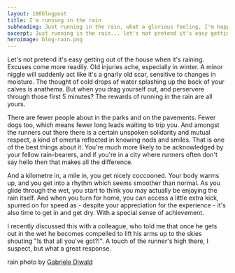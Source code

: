 ```yaml
---
layout: 180blogpost
title: I'm running in the rain
subheading: Just running in the rain, what a glorious feeling, I'm happy again
excerpt: Just running in the rain... let's not pretend it's easy getting out of the house when it's raining. But if you do, the rewards are all yours.
heroimage: blog-rain.png
---
```



<p>Let's not pretend it's easy getting out of the house when it's raining. Excuses come more readily. Old injuries ache, especially in winter. A minor niggle will suddenly act like it's a gnarly old scar, sensitive to changes in moisture. The thought of cold drops of water splashing up the back of your calves is anathema. But when you drag yourself out, and perservere through those first 5 minutes? The rewards of running in the rain are all yours.</p>

<p>There are fewer people about in the parks and on the pavements. Fewer dogs too, which means fewer long leads waiting to trip you. And amongst the runners out there there is a certain unspoken solidarity and mutual respect, a kind of omerta reflected in knowing nods and smiles. That is one of the best things about it. You're much more likely to be acknowledged by your fellow rain-bearers, and if you're in a city where runners often don't say hello then that makes all the difference.</p>

<p>And a kilometre in, a mile in, you get nicely coccooned. Your body warms up, and you get into a rhythm which seems smoother than normal. As you glide through the wet, you start to think you may actually be enjoying the rain itself. And when you turn for home, you can access a little extra kick, spurred on for speed as - despite your appreciation for the experience - it's also time to get in and get dry. With a special sense of achievement.</p>

<p>I recently discussed this with a colleague, who told me that once he gets out in the wet he becomes compelled to lift his arms up to the skies shouting "Is that all you've got?!". A touch of the runner's high there, I suspect, but what a great response.</p>



<p class="photocredit text-muted"><i class="fa fa-creative-commons fa-fw"></i> rain photo by <a href="https://www.flickr.com/photos/52214493@N03/">Gabriele Diwald</a></p>













